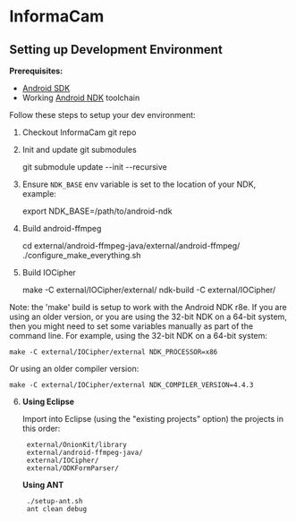 # InformaCam

## Setting up Development Environment

**Prerequisites:**

* [Android SDK](https://developer.android.com/sdk/installing/index.html)
* Working [Android NDK](https://developer.android.com/tools/sdk/ndk/index.html) toolchain

Follow these steps to setup your dev environment:

1. Checkout InformaCam git repo
2. Init and update git submodules

    git submodule update --init --recursive

3. Ensure `NDK_BASE` env variable is set to the location of your NDK, example:

    export NDK_BASE=/path/to/android-ndk

4. Build android-ffmpeg

    cd external/android-ffmpeg-java/external/android-ffmpeg/
    ./configure_make_everything.sh

5. Build IOCipher

    make -C external/IOCipher/external/
    ndk-build -C external/IOCipher/

 Note: the 'make' build is setup to work with the Android NDK r8e. If you are
 using an older version, or you are using the 32-bit NDK on a 64-bit system,
 then you might need to set some variables manually as part of the command
 line.  For example, using the 32-bit NDK on a 64-bit system:

    make -C external/IOCipher/external NDK_PROCESSOR=x86

 Or using an older compiler version:

    make -C external/IOCipher/external NDK_COMPILER_VERSION=4.4.3


6. **Using Eclipse**

    Import into Eclipse (using the "existing projects" option) the projects in this order:

        external/OnionKit/library
        external/android-ffmpeg-java/
        external/IOCipher/
        external/ODKFormParser/

   **Using ANT**

        ./setup-ant.sh
        ant clean debug

